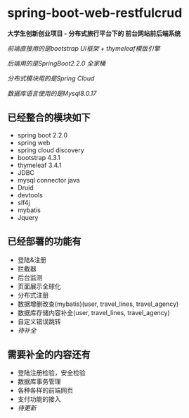 # spring-boot-web-restfulcrud
**大学生创新创业项目 - 分布式旅行平台下的 前台网站前后端系统**

*前端直接用的是bootstrap UI框架 + thymeleaf模版引擎*

*后端用的是SpringBoot2.2.0 全家桶*

*分布式模块用的是Spring Cloud*

*数据库语言使用的是Mysql8.0.17*
## 已经整合的模块如下
- spring boot 2.2.0
- spring web
- spring cloud discovery
- bootstrap 4.3.1
- thymeleaf 3.4.1
- JDBC
- mysql connector java
- Druid
- devtools
- slf4j
- mybatis
- Jquery
## 已经部署的功能有
- 登陆&注册
- 拦截器
- 后台监测
- 页面展示全球化
- 分布式注册
- 数据增删改查(mybatis)(user, travel_lines, travel_agency) 
- 数据库存储内容补全(user, travel_lines, travel_agency) 
- 自定义错误跳转
- *待补全*
## 需要补全的内容还有
- 登陆注册检验，安全检验
- 数据库事务管理
- 各种各样的前端网页
- 支付功能的接入
- *待更新*
